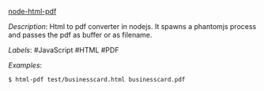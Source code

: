 [node-html-pdf](https://github.com/marcbachmann/node-html-pdf)

*Description*: Html to pdf converter in nodejs. It spawns a phantomjs process and passes the pdf as buffer or as filename.

*Labels*: #JavaScript #HTML #PDF

*Examples*:

```bash
$ html-pdf test/businesscard.html businesscard.pdf
```
